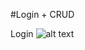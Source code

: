 #Login + CRUD

Login
![alt text](https://github.com/PutuEsa/Praktikum7/blob/master/ss/Screenshot%20(112).png)
